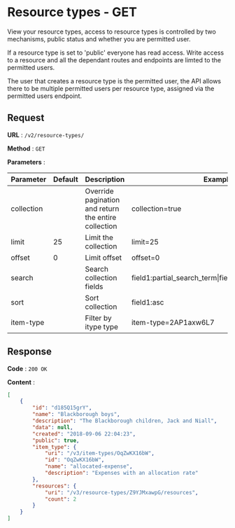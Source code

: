 # Resource types - GET

View your resource types, access to resource types is controlled by two mechanisms, public status and whether you are permitted user.

If a resource type is set to 'public' everyone has read access. Write access to a resource and all the dependant routes and endpoints are limted to the permitted users. 

The user that creates a resource type is the permitted user, the API allows there to be multiple permitted users per resource type, assigned via the permitted users endpoint.

## Request

**URL** : `/v2/resource-types/`

**Method** : `GET`

**Parameters** :

Parameter | Default | Description | Example
---|---|---|---
collection | | Override pagination and return the entire collection | collection=true
limit | 25 | Limit the collection | limit=25
offset | 0 | Limit offset | offset=0
search | | Search collection fields | field1:partial_search_term\|field2:partial_search_term
sort | | Sort collection | field1:asc|field2:desc
item-type | | Filter by itype type | item-type=2AP1axw6L7


## Response

**Code** : `200 OK`

**Content** : 
```json
[
    {
        "id": "d185Q15grY",
        "name": "Blackborough boys",
        "description": "The Blackborough children, Jack and Niall",
        "data": null,
        "created": "2018-09-06 22:04:23",
        "public": true,
        "item_type": {
            "uri": "/v3/item-types/OqZwKX16bW",
            "id": "OqZwKX16bW",
            "name": "allocated-expense",
            "description": "Expenses with an allocation rate"
        },
        "resources": {
            "uri": "/v3/resource-types/Z9YJMxawpG/resources",
            "count": 2
        }
    }
]
```
